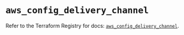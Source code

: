 # `aws_config_delivery_channel`

Refer to the Terraform Registry for docs: [`aws_config_delivery_channel`](https://registry.terraform.io/providers/hashicorp/aws/5.83.1/docs/resources/config_delivery_channel).
